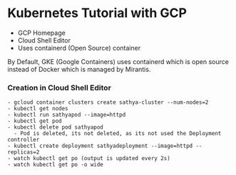 # Kubernetes Tutorial with GCP
  - GCP Homepage 
  - Cloud Shell Editor
  - Uses containerd (Open Source) container

  By Default, GKE (Google Containers) uses containerd which is open source instead of Docker which is managed by Mirantis.

### Creation in Cloud Shell Editor
    - gcloud container clusters create sathya-cluster --num-nodes=2
    - kubectl get nodes
    - kubectl run sathyapod --image=httpd
    - kubectl get pod
    - kubectl delete pod sathyapod 
      - Pod is deleted, its not deleted, as its not used the Deployment controller
    - kubectl create deployment sathyadeployment --image=httpd --replicas=2
    - watch kubectl get po (output is updated every 2s)
    - watch kubectl get po -o wide